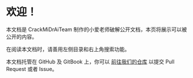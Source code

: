 # 欢迎！

本文档是 CrackMiDrAiTeam 制作的小爱老师破解公开文档，本页将展示可以被公开的内容。

在阅读本文档时，请善用左侧目录和右上角搜索功能。

本文档托管在 GitHub 及 GitBook 上，你可以 [前往我们的仓库](https://github.com/CrackMiDrAiTeam/docs) 以提交 Pull Request 或者 Issue。
